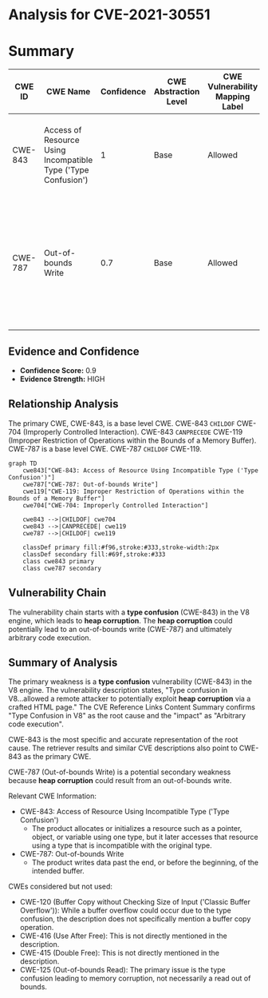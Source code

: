 # Analysis for CVE-2021-30551

# Summary
| CWE ID | CWE Name | Confidence | CWE Abstraction Level | CWE Vulnerability Mapping Label | CWE-Vulnerability Mapping Notes |
|---|---|---|---|---|---|
| CWE-843 | Access of Resource Using Incompatible Type ('Type Confusion') | 1 | Base | Allowed | Primary CWE. The vulnerability description explicitly states "Type confusion in V8".  |
| CWE-787 | Out-of-bounds Write | 0.7 | Base | Allowed | Secondary Candidate.  The vulnerability description mentions "**heap corruption**" which may be caused by an out-of-bounds write. |

## Evidence and Confidence

*   **Confidence Score:** 0.9
*   **Evidence Strength:** HIGH

## Relationship Analysis
The primary CWE, CWE-843, is a base level CWE. CWE-843 `CHILDOF` CWE-704 (Improperly Controlled Interaction). CWE-843 `CANPRECEDE` CWE-119 (Improper Restriction of Operations within the Bounds of a Memory Buffer). CWE-787 is a base level CWE. CWE-787 `CHILDOF` CWE-119.

```mermaid
graph TD
    cwe843["CWE-843: Access of Resource Using Incompatible Type ('Type Confusion')"]
    cwe787["CWE-787: Out-of-bounds Write"]
    cwe119["CWE-119: Improper Restriction of Operations within the Bounds of a Memory Buffer"]
    cwe704["CWE-704: Improperly Controlled Interaction"]

    cwe843 -->|CHILDOF| cwe704
    cwe843 -->|CANPRECEDE| cwe119
    cwe787 -->|CHILDOF| cwe119

    classDef primary fill:#f96,stroke:#333,stroke-width:2px
    classDef secondary fill:#69f,stroke:#333
    class cwe843 primary
    class cwe787 secondary
```

## Vulnerability Chain
The vulnerability chain starts with a **type confusion** (CWE-843) in the V8 engine, which leads to **heap corruption**. The **heap corruption** could potentially lead to an out-of-bounds write (CWE-787) and ultimately arbitrary code execution.

## Summary of Analysis
The primary weakness is a **type confusion** vulnerability (CWE-843) in the V8 engine. The vulnerability description states, "Type confusion in V8...allowed a remote attacker to potentially exploit **heap corruption** via a crafted HTML page." The CVE Reference Links Content Summary confirms "Type Confusion in V8" as the root cause and the "impact" as "Arbitrary code execution".

CWE-843 is the most specific and accurate representation of the root cause. The retriever results and similar CVE descriptions also point to CWE-843 as the primary CWE.

CWE-787 (Out-of-bounds Write) is a potential secondary weakness because **heap corruption** could result from an out-of-bounds write.

Relevant CWE Information:
- CWE-843: Access of Resource Using Incompatible Type ('Type Confusion')
  - The product allocates or initializes a resource such as a pointer, object, or variable using one type, but it later accesses that resource using a type that is incompatible with the original type.
- CWE-787: Out-of-bounds Write
  - The product writes data past the end, or before the beginning, of the intended buffer.

CWEs considered but not used:
- CWE-120 (Buffer Copy without Checking Size of Input ('Classic Buffer Overflow')): While a buffer overflow could occur due to the type confusion, the description does not specifically mention a buffer copy operation.
- CWE-416 (Use After Free): This is not directly mentioned in the description.
- CWE-415 (Double Free): This is not directly mentioned in the description.
- CWE-125 (Out-of-bounds Read): The primary issue is the type confusion leading to memory corruption, not necessarily a read out of bounds.